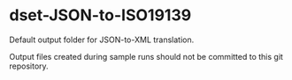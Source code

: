 # dset-JSON-to-ISO19139

Default output folder for JSON-to-XML translation.  

Output files created during sample runs should not be committed to this git repository.
